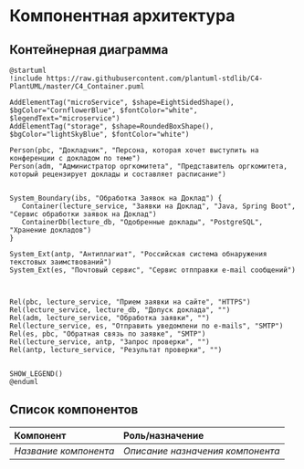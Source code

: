 # Компонентная архитектура
<!-- Состав и взаимосвязи компонентов системы между собой и внешними системами с указанием протоколов, ключевые технологии, используемые для реализации компонентов.
Диаграмма контейнеров C4 и текстовое описание. 
Подробнее: https://confluence.mts.ru/pages/viewpage.action?pageId=375783368
-->
## Контейнерная диаграмма

```plantuml
@startuml
!include https://raw.githubusercontent.com/plantuml-stdlib/C4-PlantUML/master/C4_Container.puml

AddElementTag("microService", $shape=EightSidedShape(), $bgColor="CornflowerBlue", $fontColor="white", $legendText="microservice")
AddElementTag("storage", $shape=RoundedBoxShape(), $bgColor="lightSkyBlue", $fontColor="white")

Person(pbc, "Докладчик", "Персона, которая хочет выступить на конференции с докладом по теме")
Person(adm, "Администратор оргкомитета", "Представитель оргкомитета, который рецензирует доклады и составляет расписание")


System_Boundary(ibs, "Обработка Заявок на Доклад") {
   Container(lecture_service, "Заявки на Доклад", "Java, Spring Boot", "Сервис обработки заявок на Доклад")       
   ContainerDb(lecture_db, "Одобренные доклады", "PostgreSQL", "Хранение докладов")
}

System_Ext(antp, "Антиплагиат", "Российская система обнаружения текстовых заимствований")  
System_Ext(es, "Почтовый сервис", "Сервис отпправки e-mail сообщений")



Rel(pbc, lecture_service, "Прием заявки на сайте", "HTTPS")
Rel(lecture_service, lecture_db, "Допуск доклада", "")
Rel(adm, lecture_service, "Обработка заявки", "")
Rel(lecture_service, es, "Отправить уведомлени по e-mails", "SMTP")
Rel(es, pbc, "Обратная связь по заявке", "SMTP")
Rel(lecture_service, antp, "Запрос проверки", "")
Rel(antp, lecture_service, "Результат проверки", "")


SHOW_LEGEND()
@enduml
```

## Список компонентов
| Компонент             | Роль/назначение                  |
|:----------------------|:---------------------------------|
| *Название компонента* | *Описание назначения компонента* |